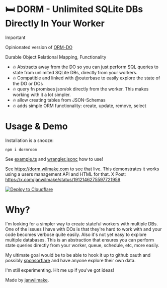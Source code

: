 # 🛏️ DORM - Unlimited SQLite DBs Directly In Your Worker

> [!IMPORTANT]
> Opinionated version of [ORM-DO](https://github.com/janwilmake/orm-do)

Durable Object Relational Mapping, Functionality

- 🔥 Abstracts away from the DO so you can just perform SQL queries to state from unlimited SQLite DBs, directly from your workers.
- 🔥 Compatible and linked with @outerbase to easily explore the state of the DO or DOs
- 🔥 query fn promises json/ok directly from the worker. This makes working with it a lot simpler.
- 🔥 allow creating tables from JSON-Schemas
- 🔥 adds simple ORM functionality: create, update, remove, select

# Usage & Demo

Installation is a snooze:

```
npm i dormroom
```

See [example.ts](example.ts) and [wrangler.jsonc](wrangler.jsonc) how to use!

See https://dorm.wilmake.com to see that live. This demonstrates it works using a users management API and HTML for that. X Post: https://x.com/janwilmake/status/1912146275597721959

[![Deploy to Cloudflare](https://deploy.workers.cloudflare.com/button)](https://deploy.workers.cloudflare.com/?url=https://github.com/janwilmake/orm-do)

# Why?

I'm looking for a simpler way to create stateful workers with multiple DBs. One of the issues I have with DOs is that they're hard to work with and your code becomes verbose quite easily. Also it's not yet easy to explore multiple databases. This is an abstraction that ensures you can perform state queries directly from your worker, queue, schedule, etc, more easily.

My ultimate goal would be to be able to hook it up to github oauth and possibly [sponsorflare](https://sponsorflare.com) and have anyone explore their own data.

I'm still experimenting. Hit me up if you've got ideas!

Made by [janwilmake](https://x.com/janwilmake).
